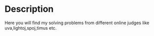 # Description
Here you will find my solving problems from different online judges like uva,lightoj,spoj,timus etc.
